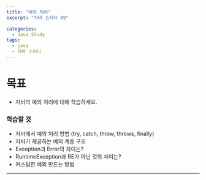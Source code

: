 ```yaml
---
title: "예외 처리"
excerpt: "자바 스터디 09"

categories:
  - Java Study
tags:
  - java
  - 자바 스터디
---
```


# 목표
* 자바의 예외 처리에 대해 학습하세요.

### 학습할 것
* 자바에서 예외 처리 방법 (try, catch, throw, throws, finally)
* 자바가 제공하는 예외 계층 구조
* Exception과 Error의 차이는?
* RuntimeException과 RE가 아닌 것의 차이는?
* 커스텀한 예외 만드는 방법

-------------

